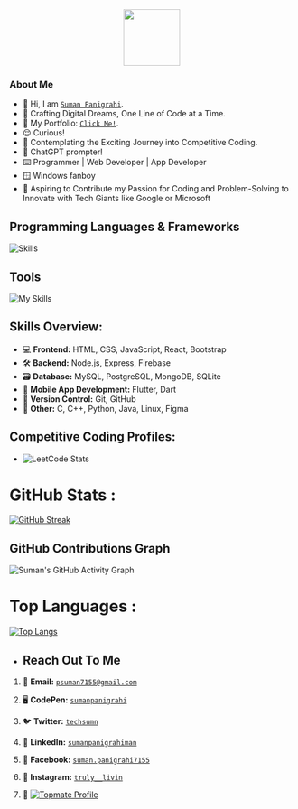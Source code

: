 <div id="header" align="center">
  <img src="https://media.giphy.com/media/M9gbBd9nbDrOTu1Mqx/giphy.gif" width="100"/>
</div>
<div id="badges" align="center">
  <img src="https://komarev.com/ghpvc/?username=suman1406&style=flat-square&color=blue" alt=""/>
</div>

### About Me

- 👋 Hi, I am [`Suman Panigrahi`](https://suman1406.github.io/Portfolio/).
- 🚀 Crafting Digital Dreams, One Line of Code at a Time.
- 👀 My Portfolio: [`Click Me!`](https://suman1406.github.io/Portfolio/).
- 😌 Curious!
- 👀 Contemplating the Exciting Journey into Competitive Coding.
- 👀 ChatGPT prompter!
- ⌨️ Programmer | Web Developer | App Developer
- 🪟 Windows fanboy
- 🚀 Aspiring to Contribute my Passion for Coding and Problem-Solving to Innovate with Tech Giants like Google or Microsoft

## Programming Languages & Frameworks
<!--TODO: Add verilog-->
![Skills](https://skills.thijs.gg/icons?i=c,cpp,py,java,js,html,css,react,mysql,postgres,flutter,sqlite,dart,tailwind,express,nodejs,)

## Tools

![My Skills](https://skills.thijs.gg/icons?i=git,github,androidstudio,linux,autocad,bootstrap,codepen,firebase,ps,visualstudio,vscode,figma,eclipse,replit,postman,)

## Skills Overview:

- 💻 **Frontend:** HTML, CSS, JavaScript, React, Bootstrap
- 🛠️ **Backend:** Node.js, Express, Firebase
- 🗃️ **Database:** MySQL, PostgreSQL, MongoDB, SQLite
- 📱 **Mobile App Development:** Flutter, Dart
- 🔄 **Version Control:** Git, GitHub
- 🚀 **Other:** C, C++, Python, Java, Linux, Figma

## Competitive Coding Profiles:

- ![LeetCode Stats](https://leetcard.jacoblin.cool/psuman1406?theme=unicorn&font=Source%20Code%20Pro&ext=heatmap)

# GitHub Stats :
[![GitHub Streak](https://github-readme-streak-stats.herokuapp.com?user=suman1406&theme=dark&hide_border=true)](https://git.io/streak-stats)

<!-- GitHub Contributions Graph -->
## GitHub Contributions Graph
![Suman's GitHub Activity Graph](https://github-readme-stats.vercel.app/api?username=suman1406&show_icons=true&count_private=true&theme=dark)

# Top Languages :

[![Top Langs](https://github-readme-stats.vercel.app/api/top-langs/?username=suman1406&layout=compact&theme=vision-friendly-dark)](https://github.com/anuraghazra/github-readme-stats)

- ## Reach Out To Me

1. 📧 **Email:** [`psuman7155@gmail.com`](mailto:psuman7155@gmail.com)

2. 🖥️ **CodePen:** [`sumanpanigrahi`](https://codepen.io/sumanpanigrahi)

3. 🐦 **Twitter:** [`techsumn`](https://twitter.com/techsumn)

4. 🔗 **LinkedIn:** [`sumanpanigrahiman`](https://linkedin.com/in/sumanpanigrahiman)

5. 📘 **Facebook:** [`suman.panigrahi7155`](https://fb.com/suman.panigrahi7155)

6. 📸 **Instagram:** [`truly__livin`](https://instagram.com/truly__livin)

7. 🔗 [![Topmate Profile](https://img.shields.io/badge/Topmate-Profile-blue)](https://topmate.io/suman_pani)
